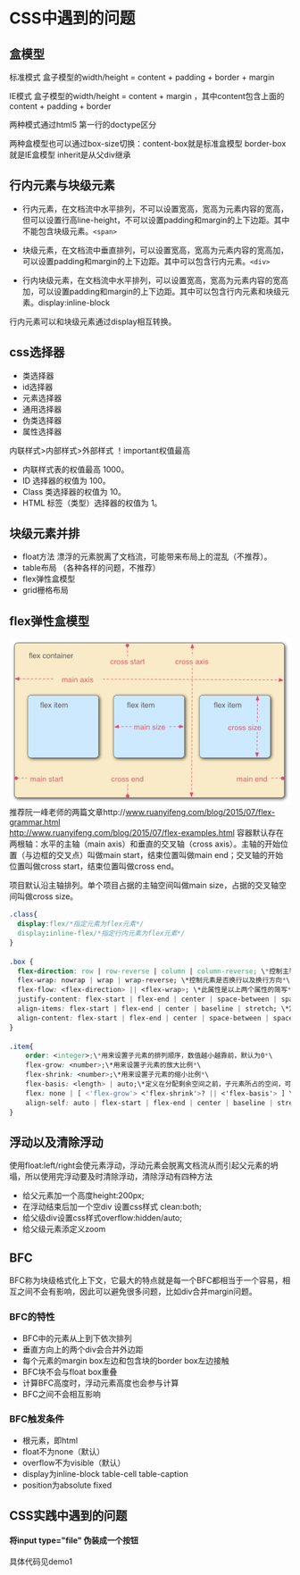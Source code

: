 # CSS中遇到的问题

## 盒模型
标准模式 盒子模型的width/height = content + padding + border + margin

IE模式  盒子模型的width/height = content + margin ，其中content包含上面的content + padding + border

两种模式通过html5 第一行的doctype区分

两种盒模型也可以通过box-size切换：content-box就是标准盒模型 border-box就是IE盒模型 inherit是从父div继承

## 行内元素与块级元素
- 行内元素，在文档流中水平排列，不可以设置宽高，宽高为元素内容的宽高，但可以设置行高line-height，不可以设置padding和margin的上下边距。其中不能包含块级元素。```<span>```

- 块级元素，在文档流中垂直排列，可以设置宽高，宽高为元素内容的宽高加，可以设置padding和margin的上下边距。其中可以包含行内元素。```<div>```

- 行内块级元素，在文档流中水平排列，可以设置宽高，宽高为元素内容的宽高加，可以设置padding和margin的上下边距。其中可以包含行内元素和块级元素。display:inline-block

行内元素可以和块级元素通过display相互转换。

## css选择器
- 类选择器
- id选择器
- 元素选择器
- 通用选择器
- 伪类选择器
- 属性选择器

内联样式>内部样式>外部样式  ！important权值最高 
- 内联样式表的权值最高 1000。
- ID 选择器的权值为 100。
- Class 类选择器的权值为 10。
- HTML 标签（类型）选择器的权值为 1。

## 块级元素并排
- float方法 漂浮的元素脱离了文档流，可能带来布局上的混乱（不推荐）。
- table布局 （各种各样的问题，不推荐）
- flex弹性盒模型
- grid栅格布局

## flex弹性盒模型
![flex](../.vuepress/public/img/bg2015071004.png)
推荐阮一峰老师的两篇文章http://www.ruanyifeng.com/blog/2015/07/flex-grammar.html<br>
http://www.ruanyifeng.com/blog/2015/07/flex-examples.html
容器默认存在两根轴：水平的主轴（main axis）和垂直的交叉轴（cross axis）。主轴的开始位置（与边框的交叉点）叫做main start，结束位置叫做main end；交叉轴的开始位置叫做cross start，结束位置叫做cross end。

项目默认沿主轴排列。单个项目占据的主轴空间叫做main size，占据的交叉轴空间叫做cross size。
```css
.class{
  display:flex/*指定元素为flex元素*/
  display:inline-flex/*指定行内元素为flex元素*/
}

.box {
  flex-direction: row | row-reverse | column | column-reverse; \*控制主轴方向*\
  flex-wrap: nowrap | wrap | wrap-reverse; \*控制元素是否换行以及换行方向*\
  flex-flow: <flex-direction> || <flex-wrap>; \*此属性是以上两个属性的简写*\
  justify-content: flex-start | flex-end | center | space-between | space-around; \*定义子元素在主轴上的对齐方式*\
  align-items: flex-start | flex-end | center | baseline | stretch; \*定义元素在交叉轴上的对齐方式*\
  align-content: flex-start | flex-end | center | space-between | space-around | stretch;\*定义多根轴线的对齐方式*\
}

.item{
	order: <integer>;\*用来设置子元素的排列顺序，数值越小越靠前，默认为0*\
	flex-grow: <number>;\*用来设置子元素的放大比例*\
	flex-shrink: <number>;\*用来设置子元素的缩小比例*\
	flex-basis: <length> | auto;\*定义在分配剩余空间之前，子元素所占的空间，可以设置成固定值*\
	flex: none | [ <'flex-grow'> <'flex-shrink'>? || <'flex-basis'> ] \*前面几个属性的缩写*\
	align-self: auto | flex-start | flex-end | center | baseline | stretch;\*可以设置单个子元素不同的对齐方式*\
}
```
## 浮动以及清除浮动
使用float:left/right会使元素浮动，浮动元素会脱离文档流从而引起父元素的坍塌，所以使用完浮动要及时清除浮动，清除浮动有四种方法
- 给父元素加一个高度height:200px;
- 在浮动结束后加一个空div 设置css样式 clean:both;
- 给父级div设置css样式overflow:hidden/auto;
- 给父级元素添定义zoom

## BFC
BFC称为块级格式化上下文，它最大的特点就是每一个BFC都相当于一个容易，相互之间不会有影响，因此可以避免很多问题，比如div合并margin问题。
### BFC的特性
- BFC中的元素从上到下依次排列
- 垂直方向上的两个div会合并外边距
- 每个元素的margin box左边和包含块的border box左边接触
- BFC块不会与float box重叠
- 计算BFC高度时，浮动元素高度也会参与计算
- BFC之间不会相互影响
### BFC触发条件
- 根元素，即html
- float不为none（默认）
- overflow不为visible（默认）
- display为inline-block table-cell table-caption
- position为absolute fixed

## CSS实践中遇到的问题
#### 将input type="file" 伪装成一个按钮
具体代码见demo1
